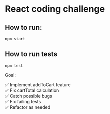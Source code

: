 # React coding challenge

## How to run:

`npm start`

## How to run tests

`npm test`

Goal:

✅ Implement addToCart feature <br/>
✅ Fix cartTotal calculation<br/>
✅ Catch possible bugs <br/>
✅ Fix failing tests<br/>
✅ Refactor as needed
